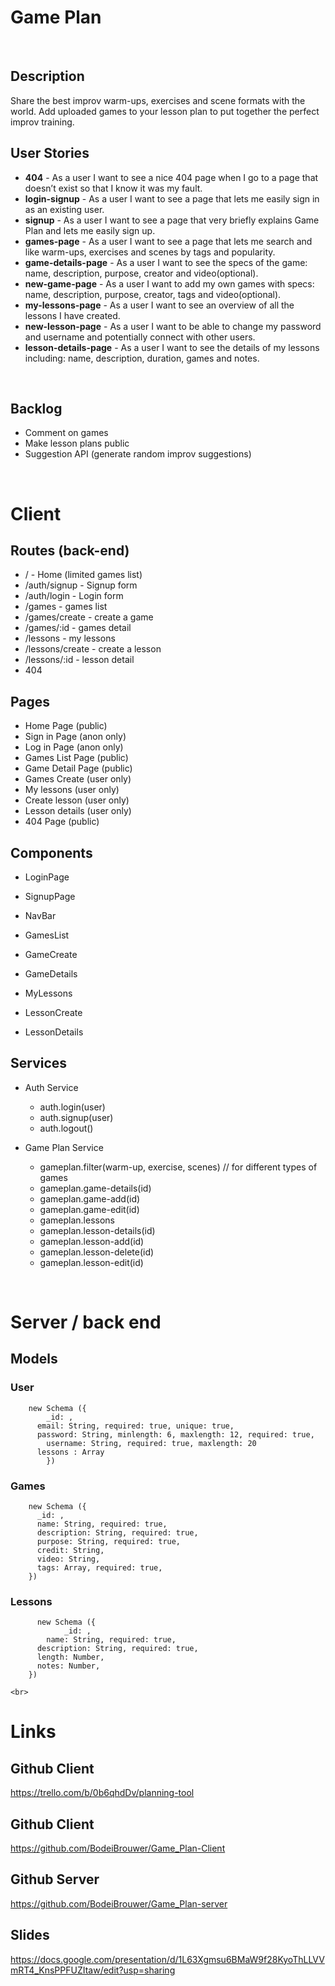# Game Plan
<br>

## Description
Share the best improv warm-ups, exercises and scene formats with the world.
Add uploaded games to your lesson plan to put together the perfect improv training.
<br>

## User Stories
- **404** - As a user I want to see a nice 404 page when I go to a page that doesn’t exist so that I know it was my fault.
- **login-signup** - As a user I want to see a page that lets me easily sign in as an existing user. 
- **signup** - As a user I want to see a page that very briefly explains Game Plan and lets me easily sign up.
- **games-page** - As a user I want to see a page that lets me search and like warm-ups, exercises and scenes by tags and popularity.
- **game-details-page** - As a user I want to see the specs of the game: name, description, purpose, creator and video(optional).
- **new-game-page** - As a user I want to add my own games with specs: name, description, purpose, creator, tags and video(optional).
- **my-lessons-page** - As a user I want to see an overview of all the lessons I have created.
- **new-lesson-page** - As a user I want to be able to change my password and username and potentially connect with other users.
- **lesson-details-page** - As a user I want to see the details of my lessons including: name, description, duration, games and notes.
<br>

## Backlog

 - Comment on games
 - Make lesson plans public
 - Suggestion API (generate random improv suggestions)

<br>

# Client

## Routes (back-end)

- /                 - Home (limited games list)
- /auth/signup      - Signup form
- /auth/login       - Login form
- /games            - games list
- /games/create     - create a game
- /games/:id        - games detail
- /lessons          - my lessons
- /lessons/create   - create a lesson
- /lessons/:id      - lesson detail
- 404


## Pages

- Home Page (public)
- Sign in Page (anon only)
- Log in Page (anon only)
- Games List Page (public)
- Game Detail Page (public)
- Games Create (user only)
- My lessons (user only)
- Create lesson (user only)
- Lesson details (user only)
- 404 Page (public)


## Components
- LoginPage

- SignupPage

- NavBar

- GamesList

- GameCreate

- GameDetails

- MyLessons

- LessonCreate

- LessonDetails


## Services

- Auth Service
  - auth.login(user)
  - auth.signup(user)
  - auth.logout()

- Game Plan Service
  - gameplan.filter(warm-up, exercise, scenes) // for different types of games
  - gameplan.game-details(id)
  - gameplan.game-add(id)
  - gameplan.game-edit(id)
  - gameplan.lessons
  - gameplan.lesson-details(id)   
  - gameplan.lesson-add(id)
  - gameplan.lesson-delete(id)
  - gameplan.lesson-edit(id)

<br>

# Server / back end

## Models
 
### User 

```
    new Schema ({
     	_id: ,
      email: String, required: true, unique: true,
      password: String, minlength: 6, maxlength: 12, required: true,
     	username: String, required: true, maxlength: 20
      lessons : Array
		})
```

### Games 
```
    new Schema ({
      _id: ,
      name: String, required: true,
      description: String, required: true,
      purpose: String, required: true,
      credit: String,
      video: String,
      tags: Array, required: true,
    })
```
    
### Lessons 
```
	  new Schema ({
			_id: ,
	    name: String, required: true,
      description: String, required: true,
      length: Number,
      notes: Number,
    })
```
    
    <br>

# Links

## Github Client
https://trello.com/b/0b6qhdDv/planning-tool

## Github Client
https://github.com/BodeiBrouwer/Game_Plan-Client

## Github Server
https://github.com/BodeiBrouwer/Game_Plan-server

## Slides
https://docs.google.com/presentation/d/1L63Xgmsu6BMaW9f28KyoThLLVVmRT4_KnsPPFUZItaw/edit?usp=sharing
